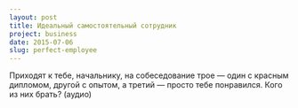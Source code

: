 ```yaml
---
layout: post
title: Идеальный самостоятельный сотрудник
project: business
date: 2015-07-06
slug: perfect-employee
---
```


Приходят к тебе, начальнику, на собеседование трое — один с красным дипломом, другой с опытом, а третий — просто тебе понравился. Кого из них брать? (аудио)

